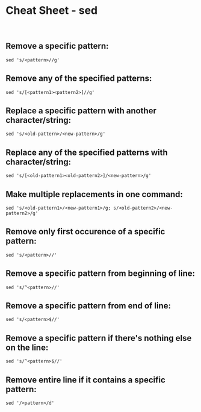# Cheat Sheet - sed

<br>

## Remove a specific pattern:
```shell
sed 's/<pattern>//g'
```

## Remove any of the specified patterns:
```shell
sed 's/[<pattern1><pattern2>]//g'
```

## Replace a specific pattern with another character/string:
```shell
sed 's/<old-pattern>/<new-pattern>/g'
```

## Replace any of the specified patterns with character/string:
```shell
sed 's/[<old-pattern1><old-pattern2>]/<new-pattern>/g'
```

## Make multiple replacements in one command:
```shell
sed 's/<old-pattern1>/<new-pattern1>/g; s/<old-pattern2>/<new-pattern2>/g'
```

## Remove only first occurence of a specific pattern:
```shell
sed 's/<pattern>//'
```

## Remove a specific pattern from beginning of line:
```shell
sed 's/^<pattern>//'
```

## Remove a specific pattern from end of line:
```shell
sed 's/<pattern>$//'
```

## Remove a specific pattern if there's nothing else on the line:
```shell
sed 's/^<pattern>$//'
```

## Remove entire line if it contains a specific pattern:
```shell
sed '/<pattern>/d'
```

<!-- Skapa tabell liknande den för regex med syntax och alla vanliga växlar! -->

<!-- g -->
<!-- d -->
<!-- s -->
<!-- FLER? -->